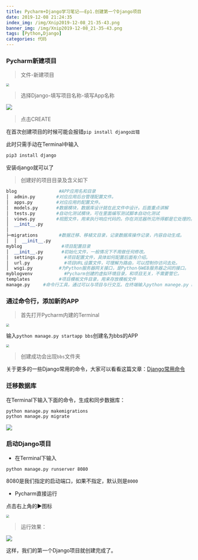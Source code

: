 ```yaml
---
title: Pycharm+Django学习笔记——Ep1.创建第一个Django项目
date: 2019-12-08 21:24:35
index_img: /img/Xnip2019-12-08_21-35-43.png
banner_img: /img/Xnip2019-12-08_21-35-43.png
tags: [Python,Django]
categories: 代码
---
```


### Pycharm新建项目

> 文件-新建项目

<!-- more -->

<img src="/img/Xnip2019-12-08_20-38-57.png" style="zoom:50%;" />

> 选择Django-填写项目名称-填写App名称

![](/img/Xnip2019-12-13_10-00-59.png)

> 点击CREATE

在首次创建项目的时候可能会报错`pip install django出错`

此时只需手动在Terminal中输入

```sh
pip3 install django
```

安装django就可以了

> 创建好的项目目录及含义如下

```python
blog                #APP应用名和目录
│  admin.py        #对应应用后台管理配置文件。
│  apps.py         #对应应用的配置文件。
│  models.py       #数据模块，数据库设计就在此文件中设计。后面重点讲解
│  tests.py        #自动化测试模块，可在里面编写测试脚本自动化测试
│  views.py        #视图文件，用来执行响应代码的。你在浏览器所见所得都是它处理的。
│  __init__.py
│
├─migrations        #数据迁移、移植文目录，记录数据库操作记录，内容自动生成。
│  │  __init__.py
myblog               #项目配置目录
│  __init__.py       #初始化文件，一般情况下不用做任何修改。
│  settings.py        #项目配置文件，具体如何配置后面有介绍。
│  url.py             #项目URL设置文件，可理解为路由，可以控制你访问去处。
│  wsgi.py          #为Python服务器网关接口，是Python与WEB服务器之间的接口。
myblogvenv            #Pycharm创建的虚拟环境目录，和项目无关，不需要管它。
templates           #项目模板文件目录，用来存放模板文件
manage.py     #命令行工具，通过可以与项目与行交互。在终端输入python manege.py help，可以查看功能。
```

### **通过命令行，添加新的APP**

> 首先打开Pycharm内建的Terminal

<img src="/img/Xnip2019-12-08_20-51-57.png" style="zoom:50%;" />

输入`python manage.py startapp bbs`创建名为bbs的APP

<img src="/img/Xnip2019-12-08_20-54-46.png" style="zoom:50%;" />

> 创建成功会出现`bbs`文件夹

关于更多的一些Django常用的命令，大家可以看看这篇文章：[Django常用命令](https://www.django.cn/forum/forum-5.html)

### 迁移数据库

在Terminal下输入下面的命令，生成和同步数据库：

```sh
python manage.py makemigrations
python manage.py migrate
```

![](/img/Xnip2019-12-08_20-50-36.png)

### **启动Django项目**

- 在Terminal下输入

```
python manage.py runserver 8080
```

8080是我们指定的启动端口，如果不指定，默认则是`8000`

- Pycharm直接运行

点击右上角的▶️图标

<img src="/img/Xnip2019-12-08_21-02-48.png" style="zoom:50%;" />

> 运行效果：

![](/img/Xnip2019-12-08_21-00-41.png)



这样，我们的第一个Django项目就创建完成了。